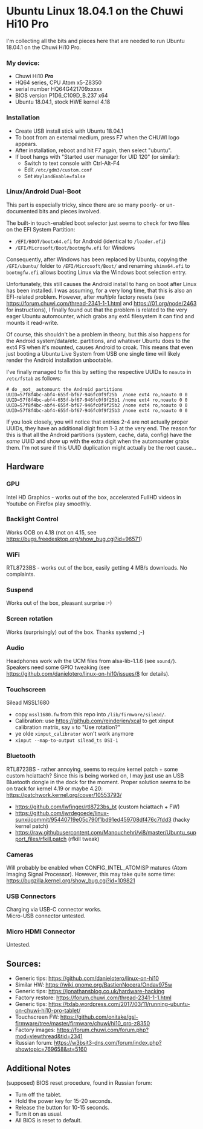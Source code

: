 # Ubuntu Linux 18.04.1 on the Chuwi Hi10 Pro

I'm collecting all the bits and pieces here that are needed to run Ubuntu 18.04.1 on the Chuwi Hi10 Pro.

### My device:

  * Chuwi Hi10 ___Pro___
  * HQ64 series, CPU Atom x5-Z8350
  * serial number HQ64G421709xxxxx
  * BIOS version P1D6_C109D_B.237 x64
  * Ubuntu 18.04.1, stock HWE kernel 4.18
  
### Installation

  * Create USB install stick with Ubuntu 18.04.1
  * To boot from an external medium, press F7 when the CHUWI logo appears.
  * After installation, reboot and hit F7 again, then select "ubuntu".
  * If boot hangs with "Started user manager for UID 120" (or similar):
    * Switch to text console with Ctrl-Alt-F4
    * Edit `/etc/gdm3/custom.conf`
    * Set `WaylandEnable=false`
    
### Linux/Android Dual-Boot

This part is especially tricky, since there are so many poorly- or un-documented bits and pieces involved.

The built-in touch-enabled boot selector just seems to check for two files on the EFI System Partition:

  * `/EFI/BOOT/bootx64.efi` for Android (identical to `/loader.efi`)
  * `/EFI/Microsoft/Boot/bootmgfw.efi` for Windows

Consequently, after Windows has been replaced by Ubuntu, copying the `/EFI/ubuntu/` folder to `/EFI/Microsoft/Boot/` and renaming `shimx64.efi` to `bootmgfw.efi` allows booting Linux via the Windows boot selection entry.

Unfortunately, this still causes the Android install to hang on boot after Linux has been installed. I was assuming, for a very long time, that this is also an EFI-related problem. However, after _multiple_ factory resets (see https://forum.chuwi.com/thread-2341-1-1.html and https://01.org/node/2463 for instructions), I finally found out that the problem is related to the very eager Ubuntu automounter, which grabs any ext4 filesystem it can find and mounts it read-write. 

Of course, this shouldn't be a problem in theory, but this also happens for the Android system/data/etc. partitions, and whatever Ubuntu does to the ext4 FS when it's mounted, causes Android to croak. This means that even just booting a Ubuntu Live System from USB one single time will likely render the Android installation unbootable.

I've finally managed to fix this by setting the respective UUIDs to `noauto` in `/etc/fstab` as follows:

    # do _not_ automount the Android partitions
    UUID=57f8f4bc-abf4-655f-bf67-946fc0f9f25b  /none ext4 ro,noauto 0 0
    UUID=57f8f4bc-abf4-655f-bf67-946fc0f9f25b1 /none ext4 ro,noauto 0 0
    UUID=57f8f4bc-abf4-655f-bf67-946fc0f9f25b2 /none ext4 ro,noauto 0 0
    UUID=57f8f4bc-abf4-655f-bf67-946fc0f9f25b3 /none ext4 ro,noauto 0 0

If you look closely, you will notice that entries 2-4 are not actually proper UUIDs, they have an additional digit from 1-3 at the very end. The reason for this is that all the Android partitions (system, cache, data, config) have the _same_ UUID and show up with the extra digit when the automounter grabs them. I'm not sure if this UUID duplication might actually be the root cause...

## Hardware

### GPU

Intel HD Graphics - works out of the box, accelerated FullHD videos in Youtube on Firefox play smoothly.

### Backlight Control

Works OOB on 4.18 (not on 4.15, see https://bugs.freedesktop.org/show_bug.cgi?id=96571)

### WiFi

RTL8723BS - works out of the box, easily getting 4 MB/s downloads. No complaints.

### Suspend

Works out of the box, pleasant surprise :-)

### Screen rotation

Works (surprisingly) out of the box. Thanks systemd ;-)

### Audio

Headphones work wih the UCM files from alsa-lib-1.1.6 (see `sound/`).
Speakers need some GPIO tweaking (see https://github.com/danielotero/linux-on-hi10/issues/8 for details).

### Touchscreen

Silead MSSL1680

  * copy `mssl1680.fw` from this repo into `/lib/firmware/silead/`.
  * Calibration: use https://github.com/reinderien/xcal to get xinput calibration matrix, say `n` to "Use rotation?"
  * ye olde `xinput_calibrator` won't work anymore
  * `xinput --map-to-output silead_ts DSI-1`
  
### Bluetooth

RTL8723BS - rather annoying, seems to require kernel patch + some custom hciattach? Since this is being worked on, I may just use an USB Bluetooth dongle in the dock for the moment. Proper solution seems to be on track for kernel 4.19 or maybe 4.20: https://patchwork.kernel.org/cover/10553793/
  * https://github.com/lwfinger/rtl8723bs_bt (custom hciattach + FW)
  * https://github.com/jwrdegoede/linux-sunxi/commit/95440719e05c790f1bd91ed459708df476c7fdd3 (hacky kernel patch)
  * https://raw.githubusercontent.com/Manouchehri/vi8/master/Ubuntu_support_files/rfkill.patch (rfkill tweak)

### Cameras

Will probably be enabled when CONFIG_INTEL_ATOMISP matures (Atom Imaging Signal Processor). However, this may take quite some time: https://bugzilla.kernel.org/show_bug.cgi?id=109821

### USB Connectors

Charging via USB-C connector works.  
Micro-USB connector untested.

### Micro HDMI Connector

Untested.

## Sources:
  * Generic tips: https://github.com/danielotero/linux-on-hi10
  * Similar HW: https://wiki.gnome.org/BastienNocera/Ondav975w
  * Generic tips: https://jonathansblog.co.uk/hardware-hacking
  * Factory restore: https://forum.chuwi.com/thread-2341-1-1.html
  * Generic tips: https://txlab.wordpress.com/2017/03/11/running-ubuntu-on-chuwi-hi10-pro-tablet/
  * Touchscreen FW: https://github.com/onitake/gsl-firmware/tree/master/firmware/chuwi/hi10_pro-z8350
  * Factory images: https://forum.chuwi.com/forum.php?mod=viewthread&tid=2341
  * Russian forum: https://w3bsit3-dns.com/forum/index.php?showtopic=769658&st=5160

## Additional Notes

(supposed) BIOS reset procedure, found in Russian forum:
  * Turn off the tablet.
  * Hold the power key for 15-20 seconds.
  * Release the button for 10-15 seconds.
  * Turn it on as usual.
  * All BIOS is reset to default.

